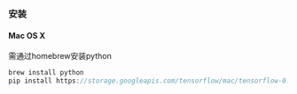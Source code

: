 ### 安装

#### Mac OS X

需通过homebrew安装python
```javascript
brew install python
pip install https://storage.googleapis.com/tensorflow/mac/tensorflow-0.5.0-py2-none-any.whl
```
